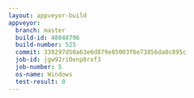 ```yaml
---
layout: appveyor-build
appveyor:
  branch: master
  build-id: 48048796
  build-number: 525
  commit: 338297d50a63e6d879e85003f6e73856da0c895c
  job-id: jgw92ri0enp0rxf3
  job-number: 5
  os-name: Windows
  test-result: 0
---
```

